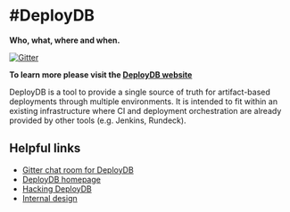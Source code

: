 # #DeployDB

**Who, what, where and when.**

[![Gitter](https://badges.gitter.im/Join%20Chat.svg)](https://gitter.im/lookout/deploydb?utm_source=badge&utm_medium=badge&utm_campaign=pr-badge&utm_content=badge)

**To learn more please visit the [DeployDB website](http://hackers.lookout.com/deploydb/)**

DeployDB is a tool to provide a single source of truth for artifact-based
deployments through multiple environments. It is intended to fit within an
existing infrastructure where CI and deployment orchestration are already
provided by other tools (e.g. Jenkins, Rundeck).



## Helpful links

 * [Gitter chat room for DeployDB](https://gitter.im/lookout/deploydb)
 * [DeployDB homepage](http://hackers.lookout.com/deploydb/)
 * [Hacking DeployDB](http://hackers.lookout.com/deploydb/hacking.html)
 * [Internal design](http://hackers.lookout.com/deploydb/internals.html)
